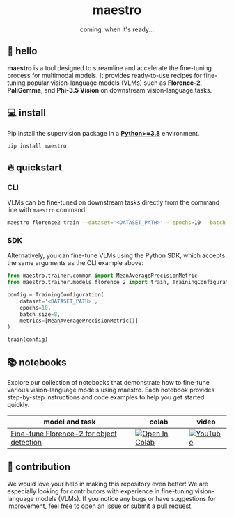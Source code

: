 <div align="center">

  <h1>maestro</h1>

  <p>coming: when it's ready...</p>

</div>

## 👋 hello

**maestro** is a tool designed to streamline and accelerate the fine-tuning process for 
multimodal models. It provides ready-to-use recipes for fine-tuning popular 
vision-language models (VLMs) such as **Florence-2**, **PaliGemma**, and 
**Phi-3.5 Vision** on downstream vision-language tasks.

## 💻 install

Pip install the supervision package in a
[**Python>=3.8**](https://www.python.org/) environment.

```bash
pip install maestro
```

## 🔥 quickstart

### CLI

VLMs can be fine-tuned on downstream tasks directly from the command line with 
`maestro` command:

```bash
maestro florence2 train --dataset='<DATASET_PATH>' --epochs=10 --batch-size=8
```

### SDK

Alternatively, you can fine-tune VLMs using the Python SDK, which accepts the same 
arguments as the CLI example above:

```python
from maestro.trainer.common import MeanAveragePrecisionMetric
from maestro.trainer.models.florence_2 import train, TrainingConfiguration

config = TrainingConfiguration(
    dataset='<DATASET_PATH>',
    epochs=10,
    batch_size=8,
    metrics=[MeanAveragePrecisionMetric()]
)

train(config)
```

## 📚 notebooks

Explore our collection of notebooks that demonstrate how to fine-tune various 
vision-language models using maestro. Each notebook provides step-by-step instructions 
and code examples to help you get started quickly.

| model and task | colab | video                                                                                  |
|----------------|-------|----------------------------------------------------------------------------------------|
| [Fine-tune Florence-2 for object detection](https://github.com/roboflow/multimodal-maestro/blob/develop/cookbooks/maestro_florence2_object_detection.ipynb) | [![Open In Colab](https://colab.research.google.com/assets/colab-badge.svg)](https://colab.research.google.com/github/roboflow/multimodal-maestro/blob/develop/cookbooks/maestro_florence2_object_detection.ipynb) | [![YouTube](https://badges.aleen42.com/src/youtube.svg)](https://youtu.be/i3KjYgxNH6w) |


## 🦸 contribution

We would love your help in making this repository even better! We are especially 
looking for contributors with experience in fine-tuning vision-language models (VLMs). 
If you notice any bugs or have suggestions for improvement, feel free to open an 
[issue](https://github.com/roboflow/multimodal-maestro/issues) or submit a 
[pull request](https://github.com/roboflow/multimodal-maestro/pulls).
